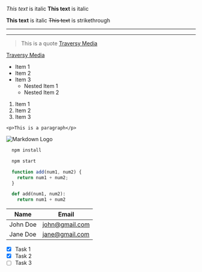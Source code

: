 _This text_ is italic
**This text** is italic

__This text__ is italic
~~This text~~ is strikethrough

---
___
> This is a quote
[Traversy Media](http://www.traversymedia.com)

[Traversy Media](http://www.traversymedia.com "Traversy Media")
* Item 1
* Item 2
* Item 3
  * Nested Item 1
  * Nested Item 2
1. Item 1
1. Item 2
1. Item 3

<!-- Inline Code Block -->
`<p>This is a paragraph</p>`

![Markdown Logo](https://lh3.googleusercontent.com/proxy/b_-aVIQH1hFLind4nNp2cyubI201b7HqP8DwUqbMUsIa1wMkJMj_beVob855qfx2zTkrIycFkMxeGSD4W4tAgh438hCsiYsUXVRPOLuciw1SnRPjwwerogdVWcp_d3rY)

```bash
  npm install

  npm start
```

```javascript
  function add(num1, num2) {
    return num1 + num2;
  }
```

```python
  def add(num1, num2):
    return num1 + num2
```
| Name     | Email          |
| -------- | -------------- |
| John Doe | john@gmail.com |
| Jane Doe | jane@gmail.com |

* [x] Task 1
* [x] Task 2
* [ ] Task 3
